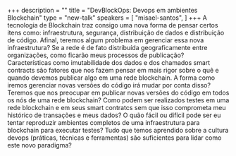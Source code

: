 +++
description = ""
title = "DevBlockOps: Devops em ambientes Blockchain"
type = "new-talk"
speakers = [
        "misael-santos",
]
+++
A tecnologia de Blockchain traz consigo uma nova forma de pensar certos itens como: infraestrutura, segurança, distribuição de dados e distribuição de código. Afinal, teremos algum problema em gerenciar essa nova infraestrutura? Se a rede é de fato distribuída geograficamente entre organizações, como ficarão meus processos de publicação? Características como imutabilidade dos dados e dos chamados smart contracts são fatores que nos fazem pensar em mais rigor sobre o quê e quando devemos publicar algo em uma rede blockchain. A forma como iremos gerenciar novas versões do código irá mudar por conta disso? Teremos que nos preocupar em publicar novas versões do código em todos os nós de uma rede blockchain? Como podem ser realizados testes em uma rede blockchain e em seus smart contratcs sem que isso comprometa meu histórico de transações e meus dados? O quão fácil ou difícil pode ser eu tentar reproduzir ambientes completos de uma infraestrutura para blockchain para executar testes? Tudo que temos aprendido sobre a cultura devops (práticas, técnicas e ferramentas) são suficientes para lidar como este novo paradigma?